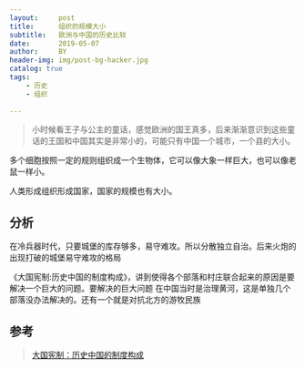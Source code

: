 ```yaml
---
layout:     post
title:      组织的规模大小
subtitle:   欧洲与中国的历史比较
date:       2019-05-07
author:     BY
header-img: img/post-bg-hacker.jpg
catalog: true
tags:
    - 历史
    - 组织
 
---
```


> 小时候看王子与公主的童话，感觉欧洲的国王真多，后来渐渐意识到这些童话的王国和中国其实是非常小的，可能只有中国一个城市，一个县的大小。

多个细胞按照一定的规则组织成一个生物体，它可以像大象一样巨大，也可以像老鼠一样小。

人类形成组织形成国家，国家的规模也有大小。

## 分析
在冷兵器时代，只要城堡的库存够多，易守难攻。所以分散独立自治。后来火炮的出现打破的城堡易守难攻的格局

《大国宪制:历史中国的制度构成》，讲到使得各个部落和村庄联合起来的原因是要解决一个巨大的问题。要解决的巨大问题
在中国当时是治理黄河，这是单独几个部落没办法解决的。还有一个就是对抗北方的游牧民族

	
## 参考

> [大国宪制：历史中国的制度构成](https://ruby-china.org/) 
